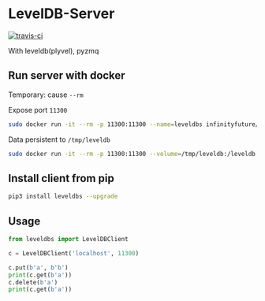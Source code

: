 
# LevelDB-Server

[![travis-ci](https://travis-ci.org/infinityfuture/leveldb-server.svg?branch=master)](https://travis-ci.org/infinityfuture/leveldb-server)

With leveldb(plyvel), pyzmq

## Run server with docker

Temporary: cause `--rm`

Expose port `11300`

```sh
sudo docker run -it --rm -p 11300:11300 --name=leveldbs infinityfuture/leveldb-server
```

Data persistent to `/tmp/leveldb`

```sh
sudo docker run -it --rm -p 11300:11300 --volume=/tmp/leveldb:/leveldb --name=leveldbs infinityfuture/leveldb-server
```

## Install client from pip

```sh
pip3 install leveldbs --upgrade
```

## Usage

```python
from leveldbs import LevelDBClient

c = LevelDBClient('localhost', 11300)

c.put(b'a', b'b')
print(c.get(b'a'))
c.delete(b'a')
print(c.get(b'a'))
```
